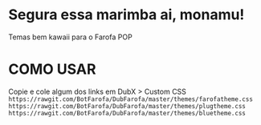 # Segura essa marimba ai, monamu!
Temas bem kawaii para o Farofa POP

# COMO USAR
Copie e cole algum dos links em DubX > Custom CSS
`https://rawgit.com/BotFarofa/DubFarofa/master/themes/farofatheme.css`
`https://rawgit.com/BotFarofa/DubFarofa/master/themes/plugtheme.css`
`https://rawgit.com/BotFarofa/DubFarofa/master/themes/bluetheme.css`
